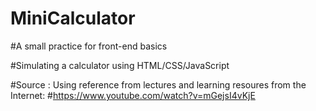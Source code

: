 # MiniCalculator

#A small practice for front-end basics

#Simulating a calculator using HTML/CSS/JavaScript

#Source : Using reference from lectures and learning resoures from the Internet: #https://www.youtube.com/watch?v=mGejsI4vKjE
